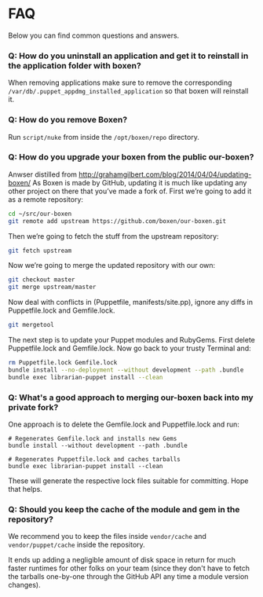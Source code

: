 # FAQ

Below you can find common questions and answers.

### Q: How do you uninstall an application and get it to reinstall in the application folder with boxen?

When removing applications make sure to remove the corresponding `/var/db/.puppet_appdmg_installed_application` so that boxen will reinstall it.

### Q: How do you remove Boxen?

Run `script/nuke` from inside the `/opt/boxen/repo` directory.

### Q: How do you upgrade your boxen from the public our-boxen?
Anwser distilled from http://grahamgilbert.com/blog/2014/04/04/updating-boxen/
As Boxen is made by GitHub, updating it is much like updating any other project on there that you’ve made a fork of. First we’re going to add it as a remote repository:

```bash
cd ~/src/our-boxen
git remote add upstream https://github.com/boxen/our-boxen.git
```
Then we’re going to fetch the stuff from the upstream repository:

```bash
git fetch upstream
```

Now we’re going to merge the updated repository with our own:

```bash
git checkout master
git merge upstream/master
```

Now deal with conflicts in (Puppetfile, manifests/site.pp), ignore any diffs in Puppetfile.lock and Gemfile.lock.


```bash
git mergetool
```

The next step is to update your Puppet modules and RubyGems. First delete Puppetfile.lock and Gemfile.lock. Now go back to your trusty Terminal and:

```bash
rm Puppetfile.lock Gemfile.lock
bundle install --no-deployment --without development --path .bundle
bundle exec librarian-puppet install --clean
```


### Q: What's a good approach to merging our-boxen back into my private fork?

One approach is to delete the Gemfile.lock and Puppetfile.lock and run:

    # Regenerates Gemfile.lock and installs new Gems
    bundle install --without development --path .bundle

    # Regenerates Puppetfile.lock and caches tarballs
    bundle exec librarian-puppet install --clean

These will generate the respective lock files suitable for committing. Hope that helps.

### Q: Should you keep the cache of the module and gem in the repository?

We recommend you to keep the files inside `vendor/cache` and `vendor/puppet/cache` inside
the repository.

It ends up adding a negligible amount of disk space in return for much faster runtimes
for other folks on your team (since they don't have to fetch the tarballs one-by-one
through the GitHub API any time a module version changes).
